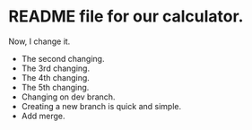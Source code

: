 # README file for our calculator.

Now, I change it.

* The second changing.
* The 3rd changing.
* The 4th changing.
* The 5th changing.
* Changing on dev branch.
* Creating a new branch is quick and simple.
* Add merge.
